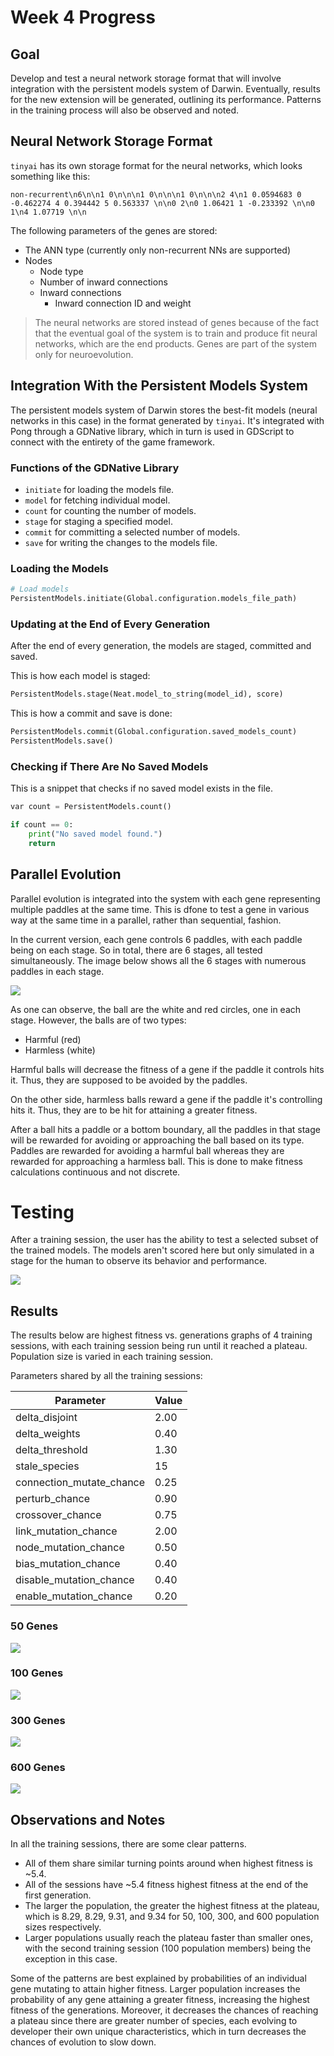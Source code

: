 # Week 4 Progress

## Goal

Develop and test a neural network storage format that will involve integration with the persistent models system of Darwin. Eventually, results for the new extension will be generated, outlining its performance. Patterns in the training process will also be observed and noted.

## Neural Network Storage Format

`tinyai` has its own storage format for the neural networks, which looks something like this:

```
non-recurrent\n6\n\n1 0\n\n\n1 0\n\n\n1 0\n\n\n2 4\n1 0.0594683 0 -0.462274 4 0.394442 5 0.563337 \n\n0 2\n0 1.06421 1 -0.233392 \n\n0 1\n4 1.07719 \n\n
```

The following parameters of the genes are stored:

- The ANN type (currently only non-recurrent NNs are supported)
- Nodes
	- Node type
	- Number of inward connections
	- Inward connections
		- Inward connection ID and weight

> The neural networks are stored instead of genes because of the fact that the eventual goal of the system is to train and produce fit neural networks, which are the end products. Genes are part of the system only for neuroevolution.

## Integration With the Persistent Models System

The persistent models system of Darwin stores the best-fit models (neural networks in this case) in the format generated by `tinyai`. It's integrated with Pong through a GDNative library, which in turn is used in GDScript to connect with the entirety of the game framework.

### Functions of the GDNative Library

- `initiate` for loading the models file.
- `model` for fetching individual model.
- `count` for counting the number of models.
- `stage` for staging a specified model.
- `commit` for committing a selected number of models.
- `save` for writing the changes to the models file.

### Loading the Models

```python
# Load models
PersistentModels.initiate(Global.configuration.models_file_path)
```

### Updating at the End of Every Generation

After the end of every generation, the models are staged, committed and saved.

This is how each model is staged:

```python
PersistentModels.stage(Neat.model_to_string(model_id), score)
```

This is how a commit and save is done:

```python
PersistentModels.commit(Global.configuration.saved_models_count)
PersistentModels.save()
```

### Checking if There Are No Saved Models

This is a snippet that checks if no saved model exists in the file.

```python
var count = PersistentModels.count()

if count == 0:
    print("No saved model found.")
    return
```

## Parallel Evolution

Parallel evolution is integrated into the system with each gene representing multiple paddles at the same time. This is dfone to test a gene in various way at the same time in a parallel, rather than sequential, fashion.

In the current version, each gene controls 6 paddles, with each paddle being on each stage. So in total, there are 6 stages, all tested simultaneously. The image below shows all the 6 stages with numerous paddles in each stage.

![](https://github.com/nahiyan/darwin/raw/gh-pages/pong-progress/book/images/week4/ParallelEvolution.png)

As one can observe, the ball are the white and red circles, one in each stage. However, the balls are of two types: 

- Harmful (red)
- Harmless (white)

Harmful balls will decrease the fitness of a gene if the paddle it controls hits it. Thus, they are supposed to be avoided by the paddles.

On the other side, harmless balls reward a gene if the paddle it's controlling hits it. Thus, they are to be hit for attaining a greater fitness.

After a ball hits a paddle or a bottom boundary, all the paddles in that stage will be rewarded for avoiding or approaching the ball based on its type. Paddles are rewarded for avoiding a harmful ball whereas they are rewarded for approaching a harmless ball. This is done to make fitness calculations continuous and not discrete.

# Testing

After a training session, the user has the ability to test a selected subset of the trained models. The models aren't scored here but only simulated in a stage for the human to observe its behavior and performance.

![](https://github.com/nahiyan/darwin/raw/gh-pages/pong-progress/book/images/week4/Test.png)

## Results

The results below are highest fitness vs. generations graphs of 4 training sessions, with each training session being run until it reached a plateau. Population size is varied in each training session.

Parameters shared by all the training sessions:

| Parameter                  | Value |
| -------------------------- | ----- |
| delta\_disjoint            | 2.00  |
| delta\_weights             | 0.40  |
| delta_threshold            | 1.30  |
| stale_species              | 15    |
| connection\_mutate\_chance | 0.25  |
| perturb\_chance            | 0.90  |
| crossover\_chance          | 0.75  |
| link_mutation\_chance      | 2.00  |
| node_mutation\_chance      | 0.50  |
| bias_mutation\_chance      | 0.40  |
| disable_mutation\_chance   | 0.40  |
| enable_mutation\_chance    | 0.20  |

### 50 Genes

![](https://github.com/nahiyan/darwin/raw/gh-pages/pong-progress/book/images/week4/PongResults50.png)

### 100 Genes

![](https://github.com/nahiyan/darwin/raw/gh-pages/pong-progress/book/images/week4/PongResults100.png)

### 300 Genes

![](https://github.com/nahiyan/darwin/raw/gh-pages/pong-progress/book/images/week4/PongResults300.png)

### 600 Genes

![](https://github.com/nahiyan/darwin/raw/gh-pages/pong-progress/book/images/week4/PongResults600.png)

## Observations and Notes

In all the training sessions, there are some clear patterns.

- All of them share similar turning points around when highest fitness is ~5.4.
- All of the sessions have ~5.4 fitness highest fitness at the end of the first generation.
- The larger the population, the greater the highest fitness at the plateau, which is 8.29, 8.29, 9.31, and 9.34 for 50, 100, 300, and 600 population sizes respectively.
- Larger populations usually reach the plateau faster than smaller ones, with the second training session (100 population members) being the exception in this case.

Some of the patterns are best explained by probabilities of an individual gene mutating to attain higher fitness. Larger population increases the probability of any gene attaining a greater fitness, increasing the highest fitness of the generations. Moreover, it decreases the chances of reaching a plateau since there are greater number of species, each evolving to developer their own unique characteristics, which in turn decreases the chances of evolution to slow down.